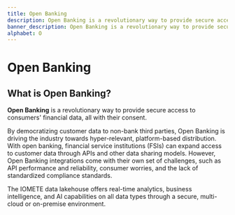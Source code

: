 ```yaml
---
title: Open Banking
description: Open Banking is a revolutionary way to provide secure access to consumers' financial data, all with their consent.
banner_description: Open Banking is a revolutionary way to provide secure access to consumers' financial data, all with their consent.
alphabet: O
---
```


# Open Banking

## What is Open Banking?

**Open Banking** is a revolutionary way to provide secure access to consumers' financial data, all with their consent.

By democratizing customer data to non-bank third parties, Open Banking is driving the industry towards hyper-relevant, platform-based distribution. With open banking, financial service institutions (FSIs) can expand access to customer data through APIs and other data sharing models. However, Open Banking integrations come with their own set of challenges, such as API performance and reliability, consumer worries, and the lack of standardized compliance standards.

The IOMETE data lakehouse offers real-time analytics, business intelligence, and AI capabilities on all data types through a secure, multi-cloud or on-premise environment.

